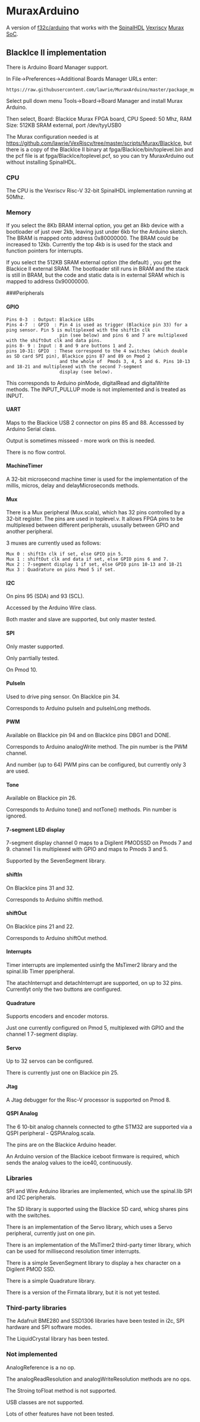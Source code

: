 # MuraxArduino

A version of [f32c/arduino](https://github.com/f32c/arduino) that works with the [SpinalHDL](https://github.com/SpinalHDL/SpinalHDL)  [Vexriscv](https://github.com/SpinalHDL/VexRiscv) [Murax SoC](https://github.com/SpinalHDL/VexRiscv/blob/master/src/main/scala/vexriscv/demo/Murax.scala).

## BlackIce II implementation

There is Arduino Board Manager support.

In File->Preferences->Additional Boards Manager URLs enter:

    https://raw.githubusercontent.com/lawrie/MuraxArduino/master/package_murax_core_index.json

Select pull down menu Tools->Board->Board Manager and install Murax Arduino.

Then select, Board: Blackice Murax FPGA board, CPU Speed: 50 Mhz, RAM Size: 512KB SRAM external, port /dev/tyyUSB0

The Murax configuration needed is at https://github.com/lawrie/VexRiscv/tree/master/scripts/Murax/BlackIce, 
but there is a copy of the BlackIce II binary at fpga/Blackice/bin/toplevel.bin and the pcf file is
at fpga/BlackIce/toplevel.pcf, so you can try MuraxArduino out without installing SpinalHDL.

### CPU

The CPU is the Vexriscv Risc-V 32-bit SpinalHDL implementation running at 50Mhz.

### Memory

If you select the 8Kb BRAM internal option, you get an 8kb device with a bootloader of just over 2kb, leaving just under 6kb for the Arduino sketch. The BRAM is mapped onto address 0x80000000. The BRAM could be increased to 12kb. Currently the top 4kb is is used for the stack and function pointers for interrupts. 

If you select the 512KB SRAM external option (the default) , you get the Blackice II external SRAM. The bootloader still runs in BRAM and the stack is still in BRAM, but the code and static data is in external SRAM which is mapped to address 0x90000000.

###Peripherals

#### GPIO

```
Pins 0-3  : Output: Blackice LEDs
Pins 4-7  : GPIO  : Pin 4 is used as trigger (Blackice pin 33) for a ping sensor. Pin 5 is multiplexed with the shiftIn clk 
                    pin (see below) and pins 6 and 7 are multiplexed with the shiftOut clk and data pins.
pins 8- 9 : Input : 8 and 9 are buttons 1 and 2.
pins 10-31: GPIO  : These correspond to the 4 switches (which double as SD card SPI pin), Blackice pins 87 and 89 on Pmod 2 
                    and the whole of  Pmods 3, 4, 5 and 6. Pins 10-13 and 18-21 and multiplexed with the second 7-segment 
                    display (see below).
```

This corresponds to Arduino pinMode, digitalRead and digitalWrite methods. The INPUT_PULLUP mode is not implemented and is treated as INPUT.

#### UART

Maps to the Blackice USB 2 connector on pins 85 and 88. Accesssed by Arduino Serial class. 

Output is sometimes misseed - more work on this is needed.

There is no flow control.

#### MachineTimer

A 32-bit microsecond machine timer is used for the implementation of the millis, micros, delay and delayMicroseconds methods.

#### Mux

There is a Mux peripheral (Mux.scala), which has 32 pins controlled by a 32-bit register. The pins are used in toplevel.v.
It allows FPGA pins to be multiplexed between different peripherals, ususally between GPIO and another peripheral.

3 muxes are currently used as follows:

```
Mux 0 : shiftIn clk if set, else GPIO pin 5.
Mux 1 : shiftOut clk and data if set, else GPIO pins 6 and 7.
Mux 2 : 7-segment display 1 if set, else GPIO pins 10-13 and 18-21
Mux 3 : Quadrature on pins Pmod 5 if set.
```

#### I2C 

On pins 95 (SDA) and 93 (SCL). 

Accessed by the Arduino Wire class.

Both master and slave are supported, but only master tested.

#### SPI

Only master supported. 

Only parrtially tested.

On Pmod 10.

#### PulseIn

Used to drive ping sensor. On BlackIce pin 34.

Corresponds to Arduino pulseIn and pulseInLong methods.

#### PWM

Available on BlackIce pin 94 and on BlackIce pins DBG1 and DONE.

Corresponds to Arduino analogWrite method. The pin number is the PWM channel.

And number (up to 64) PWM pins can be configured, but currently only 3 are used.

#### Tone

Available on Blackice pin 26.

Corresponds to Arduino tone() and notTone() methods. Pin number is ignored.

#### 7-segment LED display

7-segment display channel 0 maps to a Digilent PMODSSD on Pmods 7 and 9.
channel 1 is multiplexed with GPIO and maps to Pmods 3 and 5.

Supported by the SevenSegment library.

#### shiftIn

On BlackIce pins 31 and 32.

Corresponds to Arduino shiftIn method.

#### shiftOut

On BlackIce pins 21 and 22.

Corresponds to Arduino shiftOut method.

#### Interrupts

Timer interrupts are implemented usinfg the MsTimer2 library and the spinal.lib Timer pperipheral.

The atachInterrupt and detachInterrupt are supported, on up to 32 pins. Currentlyt only the two buttons are configured.

#### Quadrature

Supports encoders and encoder motorss.

Just one currently configured on Pmod 5, multiplexed with GPIO and the channel 1 7-segment display.

#### Servo

Up to 32 servos can be configured. 

There is currently just one on Blackice pin 25.

#### Jtag

A Jtag debugger for the Risc-V processor is supported on Pmod 8.

#### QSPI Analog

The 6 10-bit analog channels connected to gthe STM32 are supported via a QSPI peripheral - QSPIAnalog.scala.

The pins are on the Blackice Arduino header. 

An Arduino version of the Blackice iceboot firmware is required, which sends the analog values to the ice40, continuously.

### Libraries

SPI and Wire Arduino libraries are implemented, which use the spinal.lib SPI and I2C peripherals.

The SD library is supported using the Blackice SD card, whicg shares pins with the switches.

There is an implementation of the Servo library, which uses a Servo peripheral, currently just on one pin.

There is an implementation of the MsTimer2 third-party timer library, which can be used for millisecond resolution timer interrupts.

There is a simple SevenSegment library to display a hex character on a Digilent PMOD SSD.

There is a simple Quadrature library.

There is a version of the Firmata library, but it is not yet tested.

### Third-party libraries

The Adafruit BME280 and SSD1306 libraries have been tested in i2c, SPI hardware and SPI software modes.

The LiquidCrystal library has been tested.

### Not implemented

AnalogReference is a no op.

The analogReadResolution and analogWriteResolution methods are no ops.

The Stroing toFloat method is not supported.

USB classes are not supported.

Lots of other features have not been tested.
